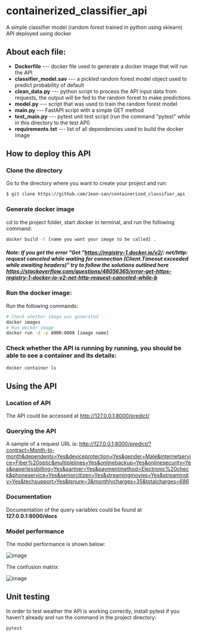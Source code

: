 # containerized_classifier_api
A simple classifier model (random forest trained in python using sklearn) API deployed using docker

## About each file:
* **Dockerfile** --- docker file used to generate a docker image that will run the API
* **classifier_model.sav** --- a pickled random forest model object used to predict probability of default
* **clean_data.py** --- python script to process the API input data from requests, the output will be fed to the random forest to make predictions
* **model.py** --- script that was used to train the random forest model
* **main.py** --- FastAPI script with a simple GET method
* **test_main.py** --- pytest unit test script (run the command "pytest" while in this directory to the test API)
* **requirements.txt** --- list of all dependencies used to build the docker image

## How to deploy this API 
### Clone the directory
Go to the directory where you want to create your project and run:

```bash
$ git clone https://github.com/Jeon-san/containerized_classifier_api
```

### Generate docker image
cd to the project folder, start docker in terminal, and run the following command:

```bash
docker build -t [name you want your image to be called] .
```
##### Note: If you get the error "Get "https://registry-1.docker.io/v2/: net/http: request canceled while waiting for connection (Client.Timeout exceeded while awaiting headers)" try to follow the solutions outlined here https://stackoverflow.com/questions/48056365/error-get-https-registry-1-docker-io-v2-net-http-request-canceled-while-b

### Run the docker image:
Run the following commands:
```bash
# Check whether image was generated
docker images
# Run docker image
docker run -d -p 8000:8000 [image name]
```

### Check whether the API is running by running, you should be able to see a container and its details:
```bash
docker container ls
```

## Using the API
### Location of API
The API could be accessed at http://127.0.0.1:8000/predict/ 

### Querying the API
A sample of a request URL is:
http://127.0.0.1:8000/predict/?contract=Month-to-month&dependents=Yes&deviceprotection=Yes&gender=Male&internetservice=Fiber%20optic&multiplelines=Yes&onlinebackup=Yes&onlinesecurity=Yes&paperlessbilling=Yes&partner=Yes&paymentmethod=Electronic%20check&phoneservice=Yes&seniorcitizen=Yes&streamingmovies=Yes&streamingtv=Yes&techsupport=Yes&tenure=3&monthlycharges=35&totalcharges=686

### Documentation
Documentation of the query variables could be found at **127.0.0.1:8000/docs**

### Model performance
The model performance is shown below:

![image](https://user-images.githubusercontent.com/77715245/154695649-dd8b6b8f-7b61-43d1-88d2-7e61dd5fd679.png)  

The confusion matrix:

![image](https://user-images.githubusercontent.com/77715245/154695714-9ac10ca2-0900-4704-9eeb-47be2a97ea07.png)



## Unit testing
In order to test weather the API is working correctly, install pytest if you haven't already and run the command in the project directory:
```bash
pytest
```


